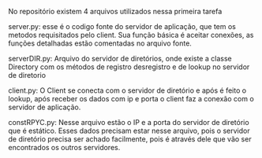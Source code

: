 No repositório existem 4 arquivos utilizados nessa primeira tarefa

server.py: esse é o codigo fonte do servidor de aplicação, que tem os metodos requisitados pelo client. Sua função básica é aceitar conexões, as funções detalhadas estão comentadas no arquivo fonte. 

serverDIR.py: Arquivo do servidor de diretórios, onde existe a classe Directory com os métodos de registro desregistro e de lookup no servidor de diretorio
 
client.py: O Client se conecta com o servidor de diretório e após é feito o lookup, após receber os dados com ip e porta o client faz a conexão com o servidor de aplicação.

constRPYC.py: Nesse arquivo estão o IP e a porta do servidor de diretório que é estático. Esses dados precisam estar nesse arquivo, pois o servidor de diretório precisa ser achado facilmente, pois é através dele que vão ser encontrados os outros servidores.
